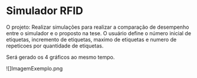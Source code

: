 # Simulador RFID

O projeto: Realizar simulações para realizar a comparação de desempenho entre o simulador e o proposto na tese.
O usuário define o número inicial de etiquetas, incremento de etiquetas, maximo de etiquetas e numero de repeticoes por quantidade de etiquetas. 

Será gerado os 4 gráficos ao mesmo tempo.

![]ImagemExemplo.png